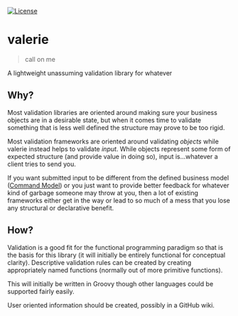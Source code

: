 [![License](http://img.shields.io/:license-apache-blue.svg)](http://www.apache.org/licenses/LICENSE-2.0.html)

valerie
===
> call on me

A lightweight unassuming validation library for whatever

## Why?
Most validation libraries are oriented around making sure your business objects are in a desirable state,
but when it comes time to validate something that is less well defined the structure may prove to be too rigid.

Most validation frameworks are oriented around validating _objects_ while valerie instead helps to validate _input_.
While objects represent some form of expected structure (and provide value in doing so), input is...whatever a
client tries to send you.

If you want submitted input to be different from the defined business model
([Command Model](http://martinfowler.com/bliki/CQRS.html)) or you just want to provide better feedback for
whatever kind of garbage someone may throw at you, then a lot of existing frameworks either get in the way
or lead to so much of a mess that you lose any structural or declarative benefit.

## How?
Validation is a good fit for the functional programming paradigm so that is the basis for this library
(it will initially be entirely functional for conceptual clarity). Descriptive validation rules can
be created by creating appropriately named functions (normally out of more primitive functions).

This will initially be written in Groovy though other languages could be supported fairly easily.

User oriented information should be created, possibly in a GitHub wiki.